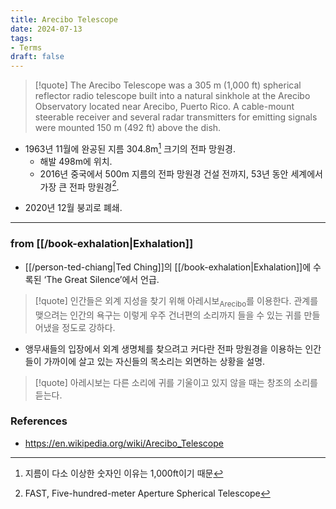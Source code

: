 ```yaml
---
title: Arecibo Telescope
date: 2024-07-13
tags:
- Terms
draft: false
---
```


> [!quote] The Arecibo Telescope was a 305 m (1,000 ft) spherical reflector radio telescope built into a natural sinkhole at the Arecibo Observatory located near Arecibo, Puerto Rico. A cable-mount steerable receiver and several radar transmitters for emitting signals were mounted 150 m (492 ft) above the dish. 

- 1963년 11월에 완공된 지름 304.8m[^1] 크기의 전파 망원경.
    - 해발 498m에 위치.
    - 2016년 중국에서 500m 지름의 전파 망원경 건설 전까지, 53년 동안 세계에서 가장 큰 전파 망원경[^2].

[^1]: 지름이 다소 이상한 숫자인 이유는 1,000ft이기 때문
[^2]: FAST, Five-hundred-meter Aperture Spherical Telescope

- 2020년 12월 붕괴로 폐쇄.


---
### from [[/book-exhalation|Exhalation]]
- [[/person-ted-chiang|Ted Ching]]의 [[/book-exhalation|Exhalation]]에 수록된 ‘The Great Silence’에서 언급.

> [!quote] 인간들은 외계 지성을 찾기 위해 아레시보<sub>Arecibo</sub>를 이용한다. 관계를 맺으려는 인간의 욕구는 이렇게 우주 건너편의 소리까지 들을 수 있는 귀를 만들어냈을 정도로 강하다.

- 앵무새들의 입장에서 외계 생명체를 찾으려고 커다란 전파 망원경을 이용하는 인간들이 가까이에 살고 있는 자신들의 목소리는 외면하는 상황을 설명.

> [!quote] 아레시보는 다른 소리에 귀를 기울이고 있지 않을 때는 창조의 소리를 듣는다.




### References
- https://en.wikipedia.org/wiki/Arecibo_Telescope


